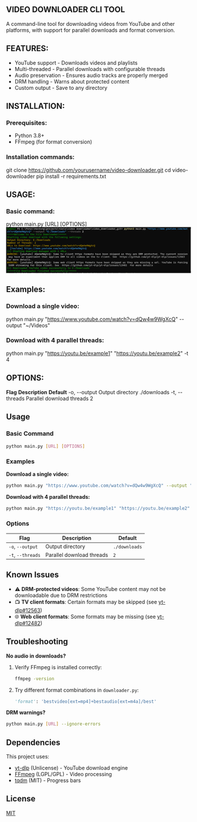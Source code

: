 

## VIDEO DOWNLOADER CLI TOOL

A command-line tool for downloading videos from YouTube and other platforms, with support for parallel downloads and format conversion.

## FEATURES:
- YouTube support - Downloads videos and playlists
- Multi-threaded - Parallel downloads with configurable threads
- Audio preservation - Ensures audio tracks are properly merged
- DRM handling - Warns about protected content
- Custom output - Save to any directory

## INSTALLATION:

### Prerequisites:
- Python 3.8+
- FFmpeg (for format conversion)

### Installation commands:
git clone https://github.com/yourusername/video-downloader.git
cd video-downloader
pip install -r requirements.txt

## USAGE:

### Basic command:
python main.py [URL] [OPTIONS]
![Demo](image.png)

## Examples: 

### Download a single video:
python main.py "https://www.youtube.com/watch?v=dQw4w9WgXcQ" --output "~/Videos"

### Download with 4 parallel threads:
python main.py "https://youtu.be/example1" "https://youtu.be/example2" -t 4

## OPTIONS:
**Flag**          **Description**                     **Default**
-o, --output        Output directory                  ./downloads
-t, --threads       Parallel download threads          2

## Usage

### Basic Command
```bash
python main.py [URL] [OPTIONS]
```

### Examples
**Download a single video:**
```bash
python main.py "https://www.youtube.com/watch?v=dQw4w9WgXcQ" --output "~/Videos"
```

**Download with 4 parallel threads:**
```bash
python main.py "https://youtu.be/example1" "https://youtu.be/example2" -t 4
```

### Options
| Flag | Description | Default |
|------|-------------|---------|
| `-o`, `--output` | Output directory | `./downloads` |
| `-t`, `--threads` | Parallel download threads | `2` |

## Known Issues
- ⚠️ **DRM-protected videos**: Some YouTube content may not be downloadable due to DRM restrictions
- 📺 **TV client formats**: Certain formats may be skipped (see [yt-dlp#12563](https://github.com/yt-dlp/yt-dlp/issues/12563))
- 🌐 **Web client formats**: Some formats may be missing (see [yt-dlp#12482](https://github.com/yt-dlp/yt-dlp/issues/12482))

## Troubleshooting

**No audio in downloads?**
1. Verify FFmpeg is installed correctly:
   ```bash
   ffmpeg -version
   ```
2. Try different format combinations in `downloader.py`:
   ```python
   'format': 'bestvideo[ext=mp4]+bestaudio[ext=m4a]/best'
   ```

**DRM warnings?**
```bash
python main.py [URL] --ignore-errors
```

## Dependencies
This project uses:
- [yt-dlp](https://github.com/yt-dlp/yt-dlp) (Unlicense) - YouTube download engine
- [FFmpeg](https://ffmpeg.org/) (LGPL/GPL) - Video processing
- [tqdm](https://github.com/tqdm/tqdm) (MIT) - Progress bars

## License
[MIT](LICENSE)
```